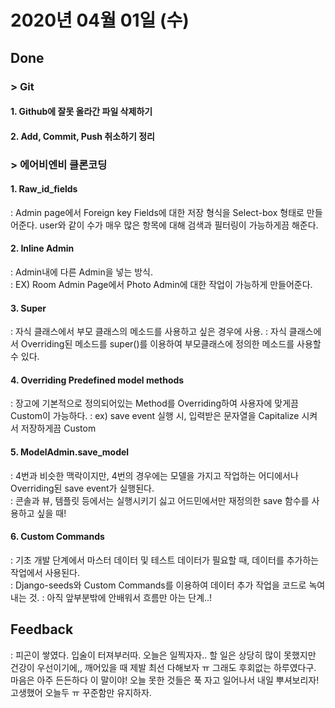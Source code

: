 # 2020년 04월 01일 (수) 

## Done

### > Git

#### 1. Github에 잘못 올라간 파일 삭제하기  

#### 2. Add, Commit, Push 취소하기 정리 



### > 에어비엔비 클론코딩

#### 1. Raw_id_fields

: Admin page에서 Foreign key Fields에 대한 저장 형식을 Select-box 형태로 만들어준다. user와 같이 수가 매우 많은 항목에 대해 검색과 필터링이 가능하게끔 해준다.

#### 2. Inline Admin

: Admin내에 다른 Admin을 넣는 방식.  
: EX) Room Admin Page에서 Photo Admin에 대한 작업이 가능하게 만들어준다.

#### 3. Super

: 자식 클래스에서 부모 클래스의 메소드를 사용하고 싶은 경우에 사용.
: 자식 클래스에서 Overriding된 메소드를 super()를 이용하여 부모클래스에 정의한 메소드를 사용할 수 있다.

#### 4. Overriding Predefined model methods

: 장고에 기본적으로 정의되어있는 Method를 Overriding하여 사용자에 맞게끔 Custom이 가능하다.
: ex) save event 실행 시, 입력받은 문자열을 Capitalize 시켜서 저장하게끔 Custom

#### 5. ModelAdmin.save_model

: 4번과 비슷한 맥락이지만, 4번의 경우에는 모델을 가지고 작업하는 어디에서나 Overriding된 save event가 실행된다.  
: 콘솔과 뷰, 템플릿 등에서는 실행시키기 싫고 어드민에서만 재정의한 save 함수를 사용하고 싶을 때!

#### 6. Custom Commands

: 기초 개발 단계에서 마스터 데이터 및 테스트 데이터가 필요할 때, 데이터를 추가하는 작업에서 사용된다.  
: Django-seeds와 Custom Commands를 이용하여 데이터 추가 작업을 코드로 녹여내는 것.
: 아직 앞부분밖에 안배워서 흐름만 아는 단계..!

## Feedback

: 피곤이 쌓였다. 입술이 터져부러따. 오늘은 일찍자자.. 할 일은 상당히 많이 못했지만 건강이 우선이기에,, 깨어있을 때 제발 최선 다해보자 ㅠ 그래도 후회없는 하루였다구. 마음은 아주 든든하다 이 말이야! 오늘 못한 것들은 푹 자고 일어나서 내일 뿌셔보리자! 고생했어 오늘두 ㅠ 꾸준함만 유지하자. 

